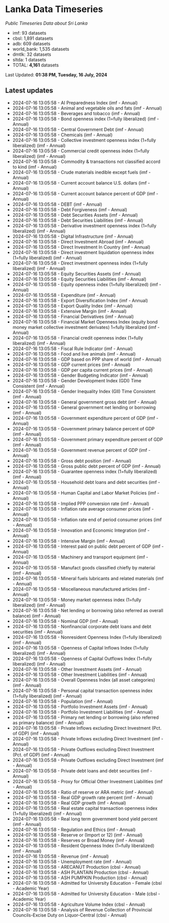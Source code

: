 # Lanka Data Timeseries
*Public Timeseries Data about Sri Lanka*

* imf: 93 datasets
* cbsl: 1,891 datasets
* adb: 609 datasets
* world_bank: 1,535 datasets
* dmtlk: 32 datasets
* sltda: 1 datasets
* TOTAL: **4,161** datasets

Last Updated: **01:38 PM, Tuesday, 16 July, 2024**

## Latest updates

* 2024-07-16 13:05:58 - AI Preparedness Index (imf - Annual)
* 2024-07-16 13:05:58 - Animal and vegetable oils and fats (imf - Annual)
* 2024-07-16 13:05:58 - Beverages and tobacco (imf - Annual)
* 2024-07-16 13:05:58 - Bond openness index (1=fully liberalized) (imf - Annual)
* 2024-07-16 13:05:58 - Central Government Debt (imf - Annual)
* 2024-07-16 13:05:58 - Chemicals (imf - Annual)
* 2024-07-16 13:05:58 - Collective investment openness index (1=fully liberalized) (imf - Annual)
* 2024-07-16 13:05:58 - Commercial credit openness index (1=fully liberalized) (imf - Annual)
* 2024-07-16 13:05:58 - Commodity & transactions not classified accord to kind (imf - Annual)
* 2024-07-16 13:05:58 - Crude materials inedible except fuels (imf - Annual)
* 2024-07-16 13:05:58 - Current account balance U.S. dollars (imf - Annual)
* 2024-07-16 13:05:58 - Current account balance percent of GDP (imf - Annual)
* 2024-07-16 13:05:58 - DEBT (imf - Annual)
* 2024-07-16 13:05:58 - Debt Forgiveness (imf - Annual)
* 2024-07-16 13:05:58 - Debt Securities Assets (imf - Annual)
* 2024-07-16 13:05:58 - Debt Securities Liabilities (imf - Annual)
* 2024-07-16 13:05:58 - Derivative investment openness index (1=fully liberalized) (imf - Annual)
* 2024-07-16 13:05:58 - Digital Infrastructure (imf - Annual)
* 2024-07-16 13:05:58 - Direct Investment Abroad (imf - Annual)
* 2024-07-16 13:05:58 - Direct Investment In Country (imf - Annual)
* 2024-07-16 13:05:58 - Direct investment liquidation openness index (1=fully liberalized) (imf - Annual)
* 2024-07-16 13:05:58 - Direct investment openness index (1=fully liberalized) (imf - Annual)
* 2024-07-16 13:05:58 - Equity Securities Assets (imf - Annual)
* 2024-07-16 13:05:58 - Equity Securities Liabilities (imf - Annual)
* 2024-07-16 13:05:58 - Equity openness index (1=fully liberalized) (imf - Annual)
* 2024-07-16 13:05:58 - Expenditure (imf - Annual)
* 2024-07-16 13:05:58 - Export Diversification Index (imf - Annual)
* 2024-07-16 13:05:58 - Export Quality Index (imf - Annual)
* 2024-07-16 13:05:58 - Extensive Margin (imf - Annual)
* 2024-07-16 13:05:58 - Financial Derivatives (imf - Annual)
* 2024-07-16 13:05:58 - Financial Market Openness Index (equity bond money market collective investment derivates) 1=fully liberalized (imf - Annual)
* 2024-07-16 13:05:58 - Financial credit openness index (1=fully liberalized) (imf - Annual)
* 2024-07-16 13:05:58 - Fiscal Rule Indicator (imf - Annual)
* 2024-07-16 13:05:58 - Food and live animals (imf - Annual)
* 2024-07-16 13:05:58 - GDP based on PPP share of world (imf - Annual)
* 2024-07-16 13:05:58 - GDP current prices (imf - Annual)
* 2024-07-16 13:05:58 - GDP per capita current prices (imf - Annual)
* 2024-07-16 13:05:58 - Gender Budgeting Indicator (imf - Annual)
* 2024-07-16 13:05:58 - Gender Development Index (GDI) Time Consistent (imf - Annual)
* 2024-07-16 13:05:58 - Gender Inequality Index (GII) Time Consistent (imf - Annual)
* 2024-07-16 13:05:58 - General government gross debt (imf - Annual)
* 2024-07-16 13:05:58 - General government net lending or borrowing (imf - Annual)
* 2024-07-16 13:05:58 - Government expenditure percent of GDP (imf - Annual)
* 2024-07-16 13:05:58 - Government primary balance percent of GDP (imf - Annual)
* 2024-07-16 13:05:58 - Government primary expenditure percent of GDP (imf - Annual)
* 2024-07-16 13:05:58 - Government revenue percent of GDP (imf - Annual)
* 2024-07-16 13:05:58 - Gross debt position (imf - Annual)
* 2024-07-16 13:05:58 - Gross public debt percent of GDP (imf - Annual)
* 2024-07-16 13:05:58 - Guarantee openness index (1=fully liberalized) (imf - Annual)
* 2024-07-16 13:05:58 - Household debt loans and debt securities (imf - Annual)
* 2024-07-16 13:05:58 - Human Capital and Labor Market Policies (imf - Annual)
* 2024-07-16 13:05:58 - Implied PPP conversion rate (imf - Annual)
* 2024-07-16 13:05:58 - Inflation rate average consumer prices (imf - Annual)
* 2024-07-16 13:05:58 - Inflation rate end of period consumer prices (imf - Annual)
* 2024-07-16 13:05:58 - Innovation and Economic Integration (imf - Annual)
* 2024-07-16 13:05:58 - Intensive Margin (imf - Annual)
* 2024-07-16 13:05:58 - Interest paid on public debt percent of GDP (imf - Annual)
* 2024-07-16 13:05:58 - Machinery and transport equipment (imf - Annual)
* 2024-07-16 13:05:58 - Manufact goods classified chiefly by material (imf - Annual)
* 2024-07-16 13:05:58 - Mineral fuels lubricants and related materials (imf - Annual)
* 2024-07-16 13:05:58 - Miscellaneous manufactured articles (imf - Annual)
* 2024-07-16 13:05:58 - Money market openness index (1=fully liberalized) (imf - Annual)
* 2024-07-16 13:05:58 - Net lending or borrowing (also referred as overall balance) (imf - Annual)
* 2024-07-16 13:05:58 - Nominal GDP (imf - Annual)
* 2024-07-16 13:05:58 - Nonfinancial corporate debt loans and debt securities (imf - Annual)
* 2024-07-16 13:05:58 - Nonresident Openness Index (1=fully liberalized) (imf - Annual)
* 2024-07-16 13:05:58 - Openness of Capital Inflows Index (1=fully liberalized) (imf - Annual)
* 2024-07-16 13:05:58 - Openness of Capital Outflows Index (1=fully liberalized) (imf - Annual)
* 2024-07-16 13:05:58 - Other Investment Assets (imf - Annual)
* 2024-07-16 13:05:58 - Other Investment Liabilities (imf - Annual)
* 2024-07-16 13:05:58 - Overall Openness Index (all asset categories) (imf - Annual)
* 2024-07-16 13:05:58 - Personal capital transaction openness index (1=fully liberalized) (imf - Annual)
* 2024-07-16 13:05:58 - Population (imf - Annual)
* 2024-07-16 13:05:58 - Portfolio Investment Assets (imf - Annual)
* 2024-07-16 13:05:58 - Portfolio Investment Liabilities (imf - Annual)
* 2024-07-16 13:05:58 - Primary net lending or borrowing (also referred as primary balance) (imf - Annual)
* 2024-07-16 13:05:58 - Private Inflows excluding Direct Investment (Pct. of GDP) (imf - Annual)
* 2024-07-16 13:05:58 - Private Inflows excluding Direct Investment (imf - Annual)
* 2024-07-16 13:05:58 - Private Outflows excluding Direct Investment (Pct. of GDP) (imf - Annual)
* 2024-07-16 13:05:58 - Private Outflows excluding Direct Investment (imf - Annual)
* 2024-07-16 13:05:58 - Private debt loans and debt securities (imf - Annual)
* 2024-07-16 13:05:58 - Proxy for Official Other Investment Liabilities (imf - Annual)
* 2024-07-16 13:05:58 - Ratio of reserve or ARA metric (imf - Annual)
* 2024-07-16 13:05:58 - Real GDP growth rate percent (imf - Annual)
* 2024-07-16 13:05:58 - Real GDP growth (imf - Annual)
* 2024-07-16 13:05:58 - Real estate capital transaction openness index (1=fully liberalized) (imf - Annual)
* 2024-07-16 13:05:58 - Real long term government bond yield percent (imf - Annual)
* 2024-07-16 13:05:58 - Regulation and Ethics (imf - Annual)
* 2024-07-16 13:05:58 - Reserve or (Import or 12) (imf - Annual)
* 2024-07-16 13:05:58 - Reserves or Broad Money (imf - Annual)
* 2024-07-16 13:05:58 - Resident Openness Index (1=fully liberalized) (imf - Annual)
* 2024-07-16 13:05:58 - Revenue (imf - Annual)
* 2024-07-16 13:05:58 - Unemployment rate (imf - Annual)
* 2024-07-16 13:05:58 - ARECANUT Production (cbsl - Annual)
* 2024-07-16 13:05:58 - ASH PLANTAIN Production (cbsl - Annual)
* 2024-07-16 13:05:58 - ASH PUMPKIN Production (cbsl - Annual)
* 2024-07-16 13:05:58 - Admitted for University Education - Female (cbsl - Academic Year)
* 2024-07-16 13:05:58 - Admitted for University Education - Male (cbsl - Academic Year)
* 2024-07-16 13:05:58 - Agriculture Volume Index (cbsl - Annual)
* 2024-07-16 13:05:58 - Analysis of Revenue Collection of Provincial Councils-Excise Duty on Liquor-Central (cbsl - Annual)
